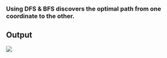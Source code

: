 ### Using DFS & BFS discovers the optimal path from one coordinate to the other.

## Output

![]('https://github.com/SidLabs-Online/BFS_DFS_OptimalPath_Knight/blob/main/PlaceTheKnight.gif')
